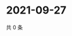 # 2021-09-27

共 0 条

<!-- BEGIN WEIBO -->
<!-- 最后更新时间 Mon Sep 27 2021 15:01:17 GMT+0800 (China Standard Time) -->

<!-- END WEIBO -->
